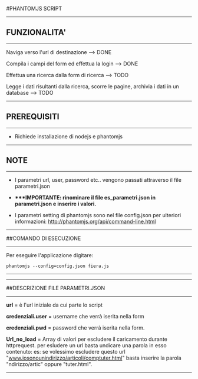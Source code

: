 #PHANTOMJS SCRIPT

***********************************************
## FUNZIONALITA'  
***********************************************

Naviga verso l'url di destinazione -->   DONE

Compila i campi del form ed effettua la login -->  DONE

Effettua una ricerca dalla form di ricerca --> TODO

Legge i dati risultanti dalla ricerca, scorre le pagine, archivia i dati in un database  --> TODO



**************************************************
## PREREQUISITI   
**************************************************
- Richiede installazione di nodejs e phantomjs



**************************************************
## NOTE   
**************************************************

- I parametri url, user, password etc.. vengono passati attraverso il file parametri.json

- <b>***IMPORTANTE: rinominare il file es_parametri.json in parametri.json  e inserire i valori.</b>

- I parametri setting di phantomjs sono nel file config.json per ulteriori informazioni: http://phantomjs.org/api/command-line.html


*************************************
##COMANDO DI ESECUZIONE
************************************
Per eseguire l'applicazione digitare:

<pre><code>phantomjs --config=config.json fiera.js
</code></pre>


************************************


*************************************
##DESCRIZIONE FILE PARAMETRI.JSON
************************************
<b>url</b> = è l'url iniziale da cui parte lo script

<b>credenziali.user</b> = username che verrà iserita nella form

<b>credenziali.pwd</b> = password che verrà iserita nella form.

<b>Url_no_load</b> = Array di valori per escludere il caricamento durante httprequest.
				per esludere un url basta undicare una parola in esso contenuto:
				es: se volessimo escludere questo url "www.iosonounindirizzo/articoli/comptuter.html" basta
				inserire la parola "ndirizzo/artic" oppure "tuter.html".

************************************





